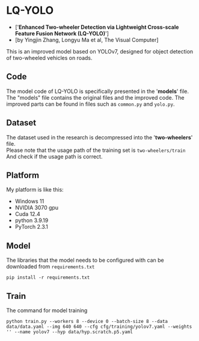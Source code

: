 # LQ-YOLO  
- ['**Enhanced Two-wheeler Detection via Lightweight Cross-scale Feature Fusion Network (LQ-YOLO)**']
- [by Yingjin Zhang, Longyu Ma et al, The Visual Computer]
  
This is an improved model based on YOLOv7, designed for object detection of two-wheeled vehicles on roads.    

## Code  
The model code of LQ-YOLO is specifically presented in the '**models**' file.  
The "models" file contains the original files and the improved code. The improved parts can be found in files such as `common.py` and `yolo.py`.  

## Dataset  
The dataset used in the research is decompressed into the '**two-wheelers**' file.    
Please note that the usage path of the training set is `two-wheelers/train`  
And check if the usage path is correct.    

## Platform    
My platform is like this:    
- Windows 11    
- NVIDIA 3070 gpu    
- Cuda 12.4    
- python 3.9.19    
- PyTorch 2.3.1    

## Model    
The libraries that the model needs to be configured with can be downloaded from `requirements.txt `     
```
pip install -r requirements.txt

```

## Train  
The command for model training    

```
python train.py --workers 8 --device 0 --batch-size 8 --data data/data.yaml --img 640 640 --cfg cfg/training/yolov7.yaml --weights '' --name yolov7 --hyp data/hyp.scratch.p5.yaml

```


